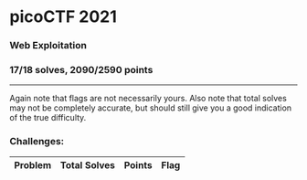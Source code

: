 # picoCTF 2021

### Web Exploitation
### 17/18 solves, 2090/2590 points
---
Again note that flags are not necessarily yours. Also note that total solves may not be completely accurate, but should still give you a good indication of the true difficulty.

### Challenges:

|Problem |Total Solves|Points|Flag|
|---------|------|------|-------|
